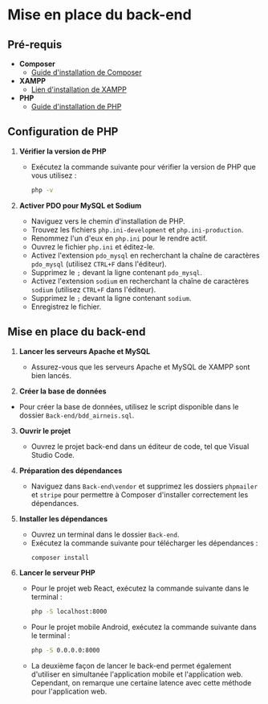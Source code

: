 # Mise en place du back-end

## Pré-requis

- **Composer**
  - [Guide d'installation de Composer](https://kinsta.com/blog/install-composer/)
- **XAMPP**
  - [Lien d'installation de XAMPP](https://www.apachefriends.org/fr/download.html)
- **PHP**
  - [Guide d'installation de PHP](https://kinsta.com/fr/blog/installer-php/)

## Configuration de PHP

1. **Vérifier la version de PHP**
   - Exécutez la commande suivante pour vérifier la version de PHP que vous utilisez :
     ```sh
     php -v
     ```

2. **Activer PDO pour MySQL et Sodium**
   - Naviguez vers le chemin d'installation de PHP.
   - Trouvez les fichiers `php.ini-development` et `php.ini-production`.
   - Renommez l'un d'eux en `php.ini` pour le rendre actif.
   - Ouvrez le fichier `php.ini` et éditez-le.
   - Activez l'extension `pdo_mysql` en recherchant la chaîne de caractères `pdo_mysql` (utilisez `CTRL+F` dans l'éditeur).
   - Supprimez le `;` devant la ligne contenant `pdo_mysql`.
   - Activez l'extension `sodium` en recherchant la chaîne de caractères `sodium` (utilisez `CTRL+F` dans l'éditeur).
   - Supprimez le `;` devant la ligne contenant `sodium`.
   - Enregistrez le fichier.

## Mise en place du back-end

1. **Lancer les serveurs Apache et MySQL**
   - Assurez-vous que les serveurs Apache et MySQL de XAMPP sont bien lancés.

2. **Créer la base de données**
  - Pour créer la base de données, utilisez le script disponible dans le dossier `Back-end/bdd_airneis.sql`.
     
3. **Ouvrir le projet**
   - Ouvrez le projet back-end dans un éditeur de code, tel que Visual Studio Code.

4. **Préparation des dépendances**
   - Naviguez dans `Back-end\vendor` et supprimez les dossiers `phpmailer` et `stripe` pour permettre à Composer d'installer correctement les dépendances.

5. **Installer les dépendances**
   - Ouvrez un terminal dans le dossier `Back-end`.
   - Exécutez la commande suivante pour télécharger les dépendances :
     ```sh
     composer install
     ```

6. **Lancer le serveur PHP**
   - Pour le projet web React, exécutez la commande suivante dans le terminal :
     ```sh
     php -S localhost:8000
     ```
   - Pour le projet mobile Android, exécutez la commande suivante dans le terminal :
     ```sh
     php -S 0.0.0.0:8000
     ```
   - La deuxième façon de lancer le back-end permet également d'utiliser en simultanée l'application mobile et l'application web. Cependant, on remarque une certaine latence avec cette méthode pour l'application web.
